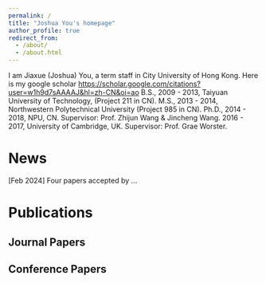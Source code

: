 ```yaml
---
permalink: /
title: "Joshua You's homepage"
author_profile: true
redirect_from: 
  - /about/
  - /about.html
---
```


I am Jiaxue (Joshua) You, a term staff in City University of Hong Kong.
Here is my google scholar 
https://scholar.google.com/citations?user=w1h9d7sAAAAJ&hl=zh-CN&oi=ao 
B.S.,   2009 - 2013, Taiyuan University of Technology, (Project 211 in CN).
M.S.,   2013 - 2014, Northwestern Polytechnical University (Project 985 in CN).
Ph.D.,   2014 - 2018, NPU, CN. Supervisor: Prof. Zhijun Wang & Jincheng Wang.
2016 - 2017, University of Cambridge, UK. Supervisor: Prof. Grae Worster.

News
======
[Feb 2024] Four papers accepted by ...

Publications
======

Journal Papers
------


Conference Papers
------


